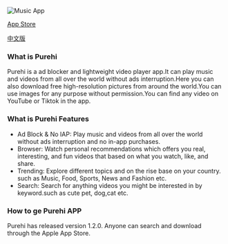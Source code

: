 
![Music App](https://github.com/Purehi/Purehi/assets/138559218/93f2f742-80a0-4ddb-85e3-cd1b0f765480)

[App Store](https://apps.apple.com/app/purehi-hd-videos-photos/id6450441346?platform=iphone)

[中文版](https://github.com/Purehi/Purehi/blob/main/README_zh.md)
### What is Purehi
Purehi is a ad blocker and lightweight video player app.It can play music and videos from all over the world without ads interruption.Here you can also download free high-resolution pictures from around the world.You can use images for any purpose without permission.You can find any video on YouTube or Tiktok in the app.

### What is Purehi Features
- Ad Block & No IAP: Play music and videos from all over the world without ads interruption and no in-app purchases.
- Browser: Watch personal recommendations which offers you real, interesting, and fun videos that based on what you watch, like, and share.
- Trending: Explore different topics and on the rise base on your country. such as Music, Food, Sports, News and Fashion etc.
- Search: Search for anything videos you might be interested in by keyword.such as cute pet, dog,cat etc.
  
### How to ge Purehi APP
Purehi has released version 1.2.0.
Anyone can search and download through the Apple App Store.



<!--
**Purehi/Purehi** is a ✨ _special_ ✨ repository because its `README.md` (this file) appears on your GitHub profile.

Here are some ideas to get you started:

- 🔭 I’m currently working on ...
- 🌱 I’m currently learning ...
- 👯 I’m looking to collaborate on ...
- 🤔 I’m looking for help with ...
- 💬 Ask me about ...
- 📫 How to reach me: ...
- 😄 Pronouns: ...
- ⚡ Fun fact: ...
-->
